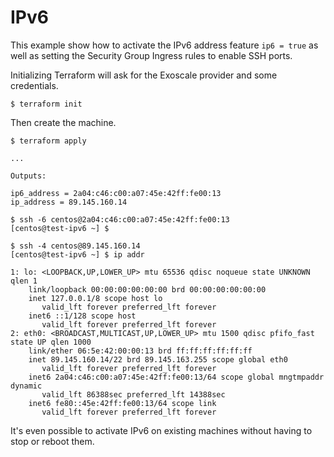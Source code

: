 # IPv6

This example show how to activate the IPv6 address feature `ip6 = true` as well as setting the Security Group Ingress rules to enable SSH ports.

Initializing Terraform will ask for the Exoscale provider and some credentials.

```
$ terraform init
```

Then create the machine.

```
$ terraform apply

...

Outputs:

ip6_address = 2a04:c46:c00:a07:45e:42ff:fe00:13
ip_address = 89.145.160.14

$ ssh -6 centos@2a04:c46:c00:a07:45e:42ff:fe00:13
[centos@test-ipv6 ~] $

$ ssh -4 centos@89.145.160.14
[centos@test-ipv6 ~] $ ip addr

1: lo: <LOOPBACK,UP,LOWER_UP> mtu 65536 qdisc noqueue state UNKNOWN qlen 1
    link/loopback 00:00:00:00:00:00 brd 00:00:00:00:00:00
    inet 127.0.0.1/8 scope host lo
       valid_lft forever preferred_lft forever
    inet6 ::1/128 scope host
       valid_lft forever preferred_lft forever
2: eth0: <BROADCAST,MULTICAST,UP,LOWER_UP> mtu 1500 qdisc pfifo_fast state UP qlen 1000
    link/ether 06:5e:42:00:00:13 brd ff:ff:ff:ff:ff:ff
    inet 89.145.160.14/22 brd 89.145.163.255 scope global eth0
       valid_lft forever preferred_lft forever
    inet6 2a04:c46:c00:a07:45e:42ff:fe00:13/64 scope global mngtmpaddr dynamic
       valid_lft 86388sec preferred_lft 14388sec
    inet6 fe80::45e:42ff:fe00:13/64 scope link
       valid_lft forever preferred_lft forever
```

It's even possible to activate IPv6 on existing machines without having to stop or reboot them.

